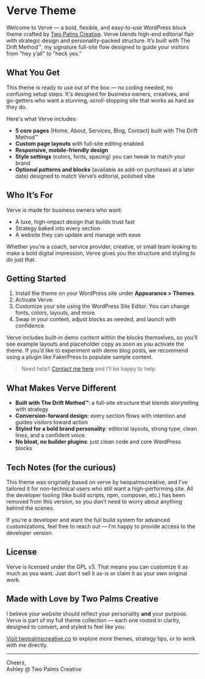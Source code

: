 # Verve Theme

Welcome to Verve — a bold, flexible, and easy-to-use WordPress block theme crafted by [Two Palms Creative](https://twopalmscreative.co). Verve blends high-end editorial flair with strategic design and personality-packed structure. It’s built with The Drift Method™, my signature full-site flow designed to guide your visitors from "hey y’all" to "heck yes."

## What You Get
This theme is ready to use out of the box — no coding needed, no confusing setup steps. It's designed for business owners, creatives, and go-getters who want a stunning, scroll-stopping site that works as hard as they do.

Here's what Verve includes:

- **5 core pages** (Home, About, Services, Blog, Contact) built with The Drift Method™  
- **Custom page layouts** with full-site editing enabled  
- **Responsive, mobile-friendly design**  
- **Style settings** (colors, fonts, spacing) you can tweak to match your brand  
- **Optional patterns and blocks** (available as add-on purchases at a later date) designed to match Verve’s editorial, polished vibe  

## Who It’s For
Verve is made for business owners who want:  
- A luxe, high-impact design that builds trust fast  
- Strategy baked into every section  
- A website they can update and manage with ease  

Whether you’re a coach, service provider, creative, or small team looking to make a bold digital impression, Verve gives you the structure and styling to do just that.

## Getting Started
1. Install the theme on your WordPress site under **Appearance > Themes**.  
2. Activate Verve.  
3. Customize your site using the WordPress Site Editor. You can change fonts, colors, layouts, and more.  
4. Swap in your content, adjust blocks as needed, and launch with confidence.  

Verve includes built-in demo content within the blocks themselves, so you’ll see example layouts and placeholder copy as soon as you activate the theme. If you’d like to experiment with demo blog posts, we recommend using a plugin like FakerPress to populate sample content.

> Need help? [Contact me here](https://twopalmscreative.co/contact/) and I’ll be happy to help.

## What Makes Verve Different
- **Built with The Drift Method™**: a full-site structure that blends storytelling with strategy  
- **Conversion-forward design**: every section flows with intention and guides visitors toward action  
- **Styled for a bold brand personality**: editorial layouts, strong type, clean lines, and a confident voice  
- **No bloat, no builder plugins**: just clean code and core WordPress blocks  

## Tech Notes (for the curious)
This theme was originally based on verve by twopalmscreative, and I’ve tailored it for non-technical users who still want a high-performing site. All the developer tooling (like build scripts, npm, composer, etc.) has been removed from this version, so you don’t need to worry about anything behind the scenes.

If you’re a developer and want the full build system for advanced customizations, feel free to reach out — I’m happy to provide access to the developer version.

## License
Verve is licensed under the GPL v3. That means you can customize it as much as you want. Just don’t sell it as-is or claim it as your own original work.

## Made with Love by Two Palms Creative
I believe your website should reflect your personality **and** your purpose. Verve is part of my full theme collection — each one rooted in clarity, designed to convert, and styled to feel like *you*.

[Visit twopalmscreative.co](https://twopalmscreative.co) to explore more themes, strategy tips, or to work with me directly.

---

Cheers,  
Ashley @ Two Palms Creative
